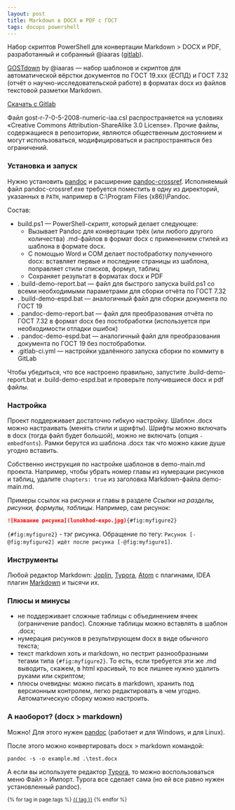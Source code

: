 ```yaml
---
layout: post
title: Markdown в DOCX и PDF с ГОСТ
tags: docops powershell
---
```


Набор скриптов PowerShell для конвертации Markdown > DOCX и PDF, разработанный и собранный @iaaras ([gitlab](https://gitlab.iaaras.ru/iaaras/gostdown)). 

[GOSTdown](https://gitlab.iaaras.ru/iaaras/gostdown) by @iaaras — набор шаблонов и скриптов для автоматической вёрстки документов по ГОСТ 19.xxx (ЕСПД) и ГОСТ 7.32 (отчёт о научно-исследовательской работе) в форматах docx из файлов текстовой разметки Markdown. 

[Скачать с Gitlab](https://gitlab.iaaras.ru/iaaras/gostdown/-/archive/master/gostdown-master.zip)

Файл gost-r-7-0-5-2008-numeric-iaa.csl распространяется на условиях «Creative Commons Attribution-ShareAlike 3.0 License». Прочие файлы, содержащиеся в репозитории, являются общественным достоянием и могут использоваться, модифицироваться и распространяться без ограничений.

### Установка и запуск

Нужно установить [pandoc](https://pandoc.org/installing.html) и расширение [pandoc-crossref](https://github.com/lierdakil/pandoc-crossref/releases). Исполняемый файл pandoc-crossref.exe требуется поместить в одну из директорий, указанных в `PATH`, например в C:\Program Files (x86)\Pandoc.

Состав:

- build.ps1 — PowerShell-скрипт, который делает следующее: 
  - Вызывает Pandoc для конвертации трёх (или любого другого количества) .md-файлов в формат docx с применением стилей из шаблона в формате docx. 
  - С помощью Word и COM делает постобработку полученного docx: вставляет первые и последние страницы из шаблона, поправляет стили списков, формул, таблиц 
  - Сохраняет результат в форматах docx и PDF
- . build-demo-report.bat — файл для быстрого запуска build.ps1 со всеми необходимыми параметрами для сборки отчёта по ГОСТ 7.32
- . build-demo-espd.bat — аналогичный файл для сборки документа по ГОСТ 19
- . pandoc-demo-report.bat — файл для преобразования отчёта по ГОСТ 7.32 в формат docx без постобработки (используется при необходимости отладки ошибок)
- . pandoc-demo-espd.bat — аналогичный файл для преобразования документа по
  ГОСТ 19 без постобработки.
- .gitlab-ci.yml — настройки удалённого запуска сборки по коммиту в GitLab

Чтобы убедиться, что все настроено правильно, запустите .build-demo-report.bat и .build-demo-espd.bat  и проверьте получившиеся docx и pdf файлы.

### Настройка

Проект поддерживает достаточно гибкую настройку. Шаблон .docx можно настраивать (менять стили и шрифты). Шрифты можно включать в docx (тогда файл будет большой), можно не включать (опция `-embedfonts`). Рамки берутся из шаблона .docx так что можно какие душе угодно вставить.

Собственно инструкция по настройке шаблонов в demo-main.md проекта. Например, чтобы убрать номер главы из нумерации рисунков и таблиц, удалите `chapters: true` из заголовка Markdown-файла demo-main.md. 

Примеры ссылок на рисунки и главы в разделе *Ссылки на разделы, рисунки, формулы, таблицы*. Например, сам рисунок:

```markdown
![Название рисунка](lunokhod-expo.jpg){#fig:myfigure2}
```

`{#fig:myfigure2}` - тэг рисунка. Обращение по тегу: `Рисунок [-@fig:myfigure2] идёт после рисунка [-@fig:myfigure1]`.

### Инструменты

Любой редактор Markdown: [Joplin](https://joplin.cozic.net/), [Typora](https://typora.io/), [Atom](https://atom.io/) с плагинами, IDEA плагин [Markdown](https://plugins.jetbrains.com/plugin/7793-markdown-support) и тысячи их.

### Плюсы и минусы

- не поддерживает сложные таблицы с объединением ячеек (ограничение pandoc). Сложные таблицы можно вставлять в шаблон .docx;
- нумерация рисунков в результирующем docx в виде обычного текста;
- текст markdown хоть и markdown, но пестрит разнообразными тегами типа `{#fig:myfigure2}`. То есть, если требуется эти же .md выводить, скажем, в html красивый, то все лишнее нужно удалить руками или скриптом;
- плюсы очевидны: можно писать в markdown, хранить под версионным контролем, легко редактировать в чем угодно. Автоматическую сборку можно настроить.

### А наоборот? (docx > markdown)

Можно! Для этого нужен [pandoc](https://pandoc.org/installing.html) (работает и для Windows, и для Linux).

После этого можно конвертировать docx > markdown командой:

`pandoc -s -o example.md .\test.docx`

А если вы используете редактор [Typora](https://typora.io/), то можно воспользоваться меню Файл > Импорт. Typora все сделает сама (но ей все равно нужен установленный pandoc).


<small>
    {% for tag in page.tags %}
    <a href="/tags/{{ tag }}/">{{ tag }}</a>
    {% endfor %}
</small>